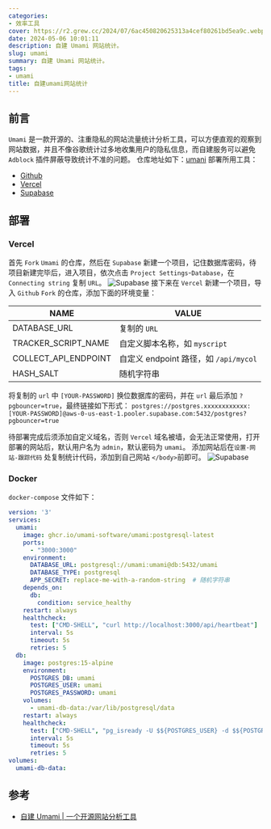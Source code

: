 ```yaml
---
categories: 
- 效率工具
cover: https://r2.grew.cc/2024/07/6ac450820625313a4cef80261bd5ea9c.webp
date: 2024-05-06 10:01:11
description: 自建 Umami 网站统计。
slug: umami
summary: 自建 Umami 网站统计。
tags:
- umami
title: 自建umami网站统计
---
```

## 前言
`Umami` 是一款开源的、注重隐私的网站流量统计分析工具，可以方便直观的观察到网站数据，并且不像谷歌统计过多地收集用户的隐私信息，而自建服务可以避免 `Adblock` 插件屏蔽导致统计不准的问题。
仓库地址如下：[umani](https://github.com/umami-software/umami)
部署所用工具：
- [Github](https://github.com)
- [Vercel](https://vercel.com)
- [Supabase](https://supabase.com/)

## 部署
### Vercel
首先 `Fork` `Umami` 的仓库，然后在 `Supabase` 新建一个项目，记住数据库密码，待项目新建完毕后，进入项目，依次点击 `Project Settings`-`Database`，在 `Connecting string` 复制 `URL`。
![Supabase](https://r2.grew.cc/2024/07/5298d6e314b09ee9fc2732409e6249b3.webp)
接下来在 `Vercel` 新建一个项目，导入 `Github` `Fork` 的仓库，添加下面的环境变量：

| NAME                 | VALUE                                 |
| -------------------- | ------------------------------------- |
| DATABASE_URL         | 复制的 `URL`                          |
| TRACKER_SCRIPT_NAME  | 自定义脚本名称，如 `myscript`         |
| COLLECT_API_ENDPOINT | 自定义 endpoint 路径，如 `/api/mycol` |
| HASH_SALT            | 随机字符串                            |


将复制的 `url` 中 `[YOUR-PASSWORD]` 换位数据库的密码，并在 `url` 最后添加 `?pgbouncer=true`，最终链接如下形式：
`postgres://postgres.xxxxxxxxxxxx:[YOUR-PASSWORD]@aws-0-us-east-1.pooler.supabase.com:5432/postgres?pgbouncer=true`


待部署完成后须添加自定义域名，否则 `Vercel` 域名被墙，会无法正常使用，打开部署的网站后，默认用户名为 `admin`，默认密码为 `umami`。
添加网站后在`设置-网站-跟踪代码` 处复制统计代码，添加到自己网站 `</body>`前即可。
![Supabase](https://r2.grew.cc/2024/09/bc8b4cbe11c317b513eac5dc3821bd11.webp)

### Docker
`docker-compose` 文件如下：
```yaml
version: '3'
services:
  umami:
    image: ghcr.io/umami-software/umami:postgresql-latest
    ports:
      - "3000:3000"
    environment:
      DATABASE_URL: postgresql://umami:umami@db:5432/umami
      DATABASE_TYPE: postgresql
      APP_SECRET: replace-me-with-a-random-string  # 随机字符串
    depends_on:
      db:
        condition: service_healthy
    restart: always
    healthcheck:
      test: ["CMD-SHELL", "curl http://localhost:3000/api/heartbeat"]
      interval: 5s
      timeout: 5s
      retries: 5
  db:
    image: postgres:15-alpine
    environment:
      POSTGRES_DB: umami
      POSTGRES_USER: umami
      POSTGRES_PASSWORD: umami
    volumes:
      - umami-db-data:/var/lib/postgresql/data
    restart: always
    healthcheck:
      test: ["CMD-SHELL", "pg_isready -U $${POSTGRES_USER} -d $${POSTGRES_DB}"]
      interval: 5s
      timeout: 5s
      retries: 5
volumes:
  umami-db-data:
```

## 参考
- [自建 Umami | 一个开源网站分析工具](https://yjk.im.sb/self-hosted-umami/)
